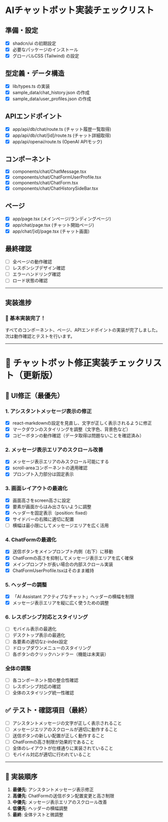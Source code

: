 # AIチャットボット実装チェックリスト

## 準備・設定

- [x] shadcn/ui の初期設定
- [x] 必要なパッケージのインストール
- [x] グローバルCSS (Tailwind) の設定

## 型定義・データ構造

- [x] lib/types.ts の実装
- [x] sample_data/chat_history.json の作成
- [x] sample_data/user_profiles.json の作成

## APIエンドポイント

- [x] app/api/db/chat/route.ts (チャット履歴一覧取得)
- [x] app/api/db/chat/[id]/route.ts (チャット詳細取得)
- [x] app/api/openai/route.ts (OpenAI APIモック)

## コンポーネント

- [x] components/chat/ChatMessage.tsx
- [x] components/chat/ChatFormUserProfile.tsx
- [x] components/chat/ChatForm.tsx
- [x] components/chat/ChatHistorySideBar.tsx

## ページ

- [x] app/page.tsx (メインページ/ランディングページ)
- [x] app/chat/page.tsx (チャット開始ページ)
- [x] app/chat/[id]/page.tsx (チャット画面)

## 最終確認

- [ ] 全ページの動作確認
- [ ] レスポンシブデザイン確認
- [ ] エラーハンドリング確認
- [ ] ロード状態の確認

---

## 実装進捗

### 🎉 基本実装完了！

すべてのコンポーネント、ページ、APIエンドポイントの実装が完了しました。
次は動作確認とテストを行います。

---

# 🔧 チャットボット修正実装チェックリスト（更新版）

## 🎨 UI修正（最優先）

### 1. アシスタントメッセージ表示の修正

- [x] react-markdownの設定を見直し、文字が正しく表示されるように修正
- [x] マークダウンのスタイリングを調整（文字色、背景色など）
- [x] コピーボタンの動作確認（データ取得は問題ないことを確認済み）

### 2. メッセージ表示エリアのスクロール改善

- [x] メッセージ表示エリアのみスクロール可能にする
- [x] scroll-areaコンポーネントの適用確認
- [x] プロンプト入力部分は固定表示

### 3. 画面レイアウトの最適化

- [x] 画面高さをscreen高さに設定
- [x] 要素が画面からはみ出さないように調整
- [x] ヘッダーを固定表示（position: fixed）
- [x] サイドバーの右隣に適切に配置
- [ ] 横幅は最小限にしてメッセージエリアを広く活用

### 4. ChatFormの最適化

- [x] 送信ボタンをメインプロンプト内側（右下）に移動
- [x] ChatFormの高さを抑制してメッセージ表示エリアを広く確保
- [x] メインプロンプトが長い場合の内部スクロール実装
- [x] ChatFormUserProfile.tsxはそのまま維持

### 5. ヘッダーの調整

- [x] 「AI Assistant アクティブなチャット」ヘッダーの横幅を制限
- [x] メッセージ表示エリアを縦に広く使うための調整

### 6. レスポンシブ対応とスタイリング

- [ ] モバイル表示の最適化
- [ ] デスクトップ表示の最適化
- [ ] 各要素の適切なz-index設定
- [ ] ドロップダウンメニューのスタイリング
- [ ] 各ボタンのクリックハンドラー（機能は未実装）

### 全体の調整

- [ ] 各コンポーネント間の整合性確認
- [ ] レスポンシブ対応の確認
- [ ] 全体のスタイリング統一性確認

## ✅ テスト・確認項目（最終）

- [ ] アシスタントメッセージの文字が正しく表示されること
- [ ] メッセージエリアのスクロールが適切に動作すること
- [ ] 送信ボタンの新しい配置が正しく動作すること
- [ ] ChatFormの高さ制限が効果的であること
- [ ] 全体のレイアウトが仕様通りに実装されていること
- [ ] モバイル対応が適切に行われていること

---

## 🚀 実装順序

1. **最優先**: アシスタントメッセージ表示修正
2. **高優先**: ChatFormの送信ボタン配置変更と高さ制限
3. **中優先**: メッセージ表示エリアのスクロール改善
4. **低優先**: ヘッダーの横幅調整
5. **最終**: 全体テストと微調整
